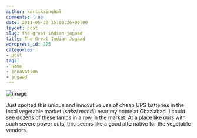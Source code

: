 ```yaml
---
author: kartiksinghal
comments: true
date: 2011-05-30 15:08:26+00:00
layout: post
slug: the-great-indian-jugaad
title: The Great Indian Jugaad
wordpress_id: 225
categories:
- post
tags:
- Home
- innovation
- jugaad
---
```


![image](http://k4rtik.files.wordpress.com/2011/05/wpid-2011-05-30-19-48-35.jpg)



Just spotted this unique and innovative use of cheap UPS batteries in the local vegetable market (_sabzi mandi_) near my home at Ghaziabad. I could see dozens of these lamps in a row in the market. At a place like ours with such severe power cuts, this seems like a good alternative for the vegetable vendors.
